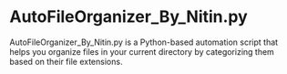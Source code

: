 # AutoFileOrganizer_By_Nitin.py
AutoFileOrganizer_By_Nitin.py is a Python-based automation script that helps you organize files in your current directory by categorizing them based on their file extensions.
